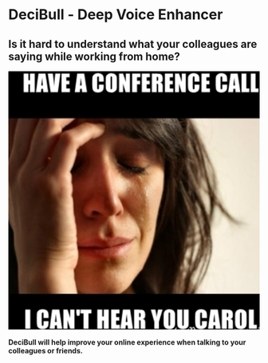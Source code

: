 # DeciBull - Deep Voice Enhancer


## Is it hard to understand what your colleagues are saying while working from home?
![Conference Call](img/conference_call.PNG)

**DeciBull will help improve your online experience when talking to your colleagues or friends.**


